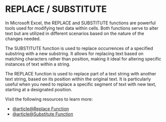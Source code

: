 # REPLACE / SUBSTITUTE

In Microsoft Excel, the REPLACE and SUBSTITUTE functions are powerful tools used for modifying text data within cells. Both functions serve to alter text but are utilized in different scenarios based on the nature of the changes needed.

The SUBSTITUTE function is used to replace occurrences of a specified substring with a new substring. It allows for replacing text based on matching characters rather than position, making it ideal for altering specific instances of text within a string.

The REPLACE function is used to replace part of a text string with another text string, based on its position within the original text. It is particularly useful when you need to replace a specific segment of text with new text, starting at a designated position.

Visit the following resources to learn more:

- [@article@Replace Function](https://support.microsoft.com/en-us/office/replace-function-6acf209b-01b7-4078-b4b8-e0a4ef67d181)
- [@article@Substitute Function](https://support.microsoft.com/en-us/office/substitute-function-6434944e-a904-4336-a9b0-1e58df3bc332)
